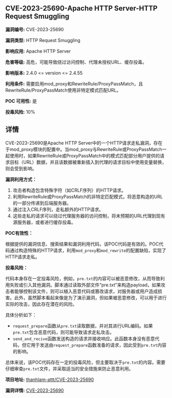 ## CVE-2023-25690-Apache HTTP Server-HTTP Request Smuggling

**漏洞编号:** CVE-2023-25690

**漏洞类型:** HTTP Request Smuggling

**影响应用:** Apache HTTP Server

**危害等级:** 高危，可能导致绕过访问控制、代理未授权URL、缓存投毒。

**影响版本:** 2.4.0 <= version <= 2.4.55

**利用条件:** 需要启用mod_proxy和RewriteRule/ProxyPassMatch，且RewriteRule/ProxyPassMatch使用非特定模式匹配URL。

**POC 可用性:** 是

**投毒风险:** 10%

## 详情

CVE-2023-25690是Apache HTTP Server中的一个HTTP请求走私漏洞，存在于mod_proxy模块的配置中。当mod_proxy与RewriteRule或ProxyPassMatch一起使用时，如果RewriteRule或ProxyPassMatch中的模式匹配部分用户提供的请求目标（URL）数据，并且该数据被重新插入到代理的请求目标中使用变量替换，则会受到影响。

**漏洞利用方式：**

1.  攻击者构造包含特殊字符（如CRLF序列）的HTTP请求。
2.  利用RewriteRule或ProxyPassMatch的非特定匹配模式，将恶意构造的URL的一部分传递到后端服务器。
3.  通过注入CRLF序列，走私额外的HTTP请求。
4.  这些走私的请求可以绕过代理服务器的访问控制，将未预期的URL代理到现有源服务器，或者进行缓存投毒。

**POC有效性：**

根据提供的漏洞信息、搜索结果和漏洞利用代码，该POC代码是有效的。POC代码通过构造特殊的HTTP请求，利用`mod_proxy`和`mod_rewrite`的配置缺陷，实现了HTTP请求走私。

**投毒风险：**

代码本身存在一定投毒风险，例如，`pre.txt`的内容可以被恶意修改，从而导致利用失败或引入其他漏洞。脚本通过读取外部文件“pre.txt”来构造payload，如果攻击者能够控制该文件，则可以植入恶意代码或篡改请求，对服务器或用户造成损害。此外，虽然脚本看起来像是为了演示漏洞，但如果被恶意修改，可以用于进行实际的攻击，因此存在潜在的风险。

具体分析如下：

*   `request_prepare`函数从`pre.txt`读取数据，并对其进行URL编码。如果`pre.txt`包含恶意代码，则可能导致请求走私攻击。
*   `send_and_recive`函数发送构造的请求并接收响应。此函数本身没有恶意代码，但它用于发送由`request_prepare`函数准备的请求，因此受到`pre.txt`内容的影响。

总体来说，该POC代码存在一定的投毒风险，但主要取决于`pre.txt`的内容。需要仔细审查`pre.txt`文件，并采取适当的安全措施来防止恶意利用。

**项目地址:** [thanhlam-attt/CVE-2023-25690](https://github.com/thanhlam-attt/CVE-2023-25690)

**漏洞详情:** [CVE-2023-25690](https://nvd.nist.gov/vuln/detail/CVE-2023-25690)